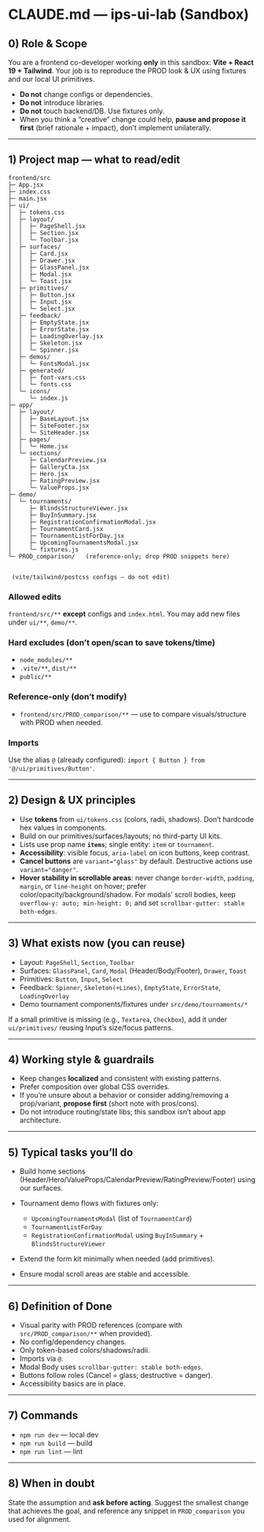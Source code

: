 # CLAUDE.md — ips-ui-lab (Sandbox)

## 0) Role & Scope

You are a frontend co-developer working **only** in this sandbox: **Vite + React 19 + Tailwind**. Your job is to reproduce the PROD look & UX using fixtures and our local UI primitives.

* **Do not** change configs or dependencies.
* **Do not** introduce libraries.
* **Do not** touch backend/DB. Use fixtures only.
* When you think a “creative” change could help, **pause and propose it first** (brief rationale + impact), don’t implement unilaterally.

---

## 1) Project map — what to read/edit

```
frontend/src
├─ App.jsx
├─ index.css
├─ main.jsx
├─ ui/
│  ├─ tokens.css
│  ├─ layout/
│  │  ├─ PageShell.jsx
│  │  ├─ Section.jsx
│  │  └─ Toolbar.jsx
│  ├─ surfaces/
│  │  ├─ Card.jsx
│  │  ├─ Drawer.jsx
│  │  ├─ GlassPanel.jsx
│  │  ├─ Modal.jsx
│  │  └─ Toast.jsx
│  ├─ primitives/
│  │  ├─ Button.jsx
│  │  ├─ Input.jsx
│  │  └─ Select.jsx
│  ├─ feedback/
│  │  ├─ EmptyState.jsx
│  │  ├─ ErrorState.jsx
│  │  ├─ LoadingOverlay.jsx
│  │  ├─ Skeleton.jsx
│  │  └─ Spinner.jsx
│  ├─ demos/
│  │  └─ FontsModal.jsx
│  ├─ generated/
│  │  ├─ font-vars.css
│  │  └─ fonts.css
│  └─ icons/
│     └─ index.js
├─ app/
│  ├─ layout/
│  │  ├─ BaseLayout.jsx
│  │  ├─ SiteFooter.jsx
│  │  └─ SiteHeader.jsx
│  ├─ pages/
│  │  └─ Home.jsx
│  └─ sections/
│     ├─ CalendarPreview.jsx
│     ├─ GalleryCta.jsx
│     ├─ Hero.jsx
│     ├─ RatingPreview.jsx
│     └─ ValueProps.jsx
├─ demo/
│  └─ tournaments/
│     ├─ BlindsStructureViewer.jsx
│     ├─ BuyInSummary.jsx
│     ├─ RegistrationConfirmationModal.jsx
│     ├─ TournamentCard.jsx
│     ├─ TournamentListForDay.jsx
│     ├─ UpcomingTournamentsModal.jsx
│     └─ fixtures.js
└─ PROD_comparison/   (reference-only; drop PROD snippets here)


 (vite/tailwind/postcss configs — do not edit)
```

### Allowed edits

`frontend/src/**` **except** configs and `index.html`.
You may add new files under `ui/**`, `demo/**`.

### Hard excludes (don’t open/scan to save tokens/time)

* `node_modules/**`
* `.vite/**`, `dist/**`
* `public/**`

### Reference-only (don’t modify)

* `frontend/src/PROD_comparison/**` — use to compare visuals/structure with PROD when needed.

### Imports

Use the alias `@` (already configured):
`import { Button } from '@/ui/primitives/Button'`.

---

## 2) Design & UX principles

* Use **tokens** from `ui/tokens.css` (colors, radii, shadows). Don’t hardcode hex values in components.
* Build on our primitives/surfaces/layouts; no third-party UI kits.
* Lists use prop name **`items`**; single entity: `item` or `tournament`.
* **Accessibility**: visible focus, `aria-label` on icon buttons, keep contrast.
* **Cancel buttons** are `variant="glass"` by default. Destructive actions use `variant="danger"`.
* **Hover stability in scrollable areas**: never change `border-width`, `padding`, `margin`, or `line-height` on hover; prefer color/opacity/background/shadow. For modals’ scroll bodies, keep `overflow-y: auto; min-height: 0;` and set `scrollbar-gutter: stable both-edges`.

---

## 3) What exists now (you can reuse)

* Layout: `PageShell`, `Section`, `Toolbar`
* Surfaces: `GlassPanel`, `Card`, `Modal` (Header/Body/Footer), `Drawer`, `Toast`
* Primitives: `Button`, `Input`, `Select`
* Feedback: `Spinner`, `Skeleton(+Lines)`, `EmptyState`, `ErrorState`, `LoadingOverlay`
* Demo tournament components/fixtures under `src/demo/tournaments/*`

If a small primitive is missing (e.g., `Textarea`, `Checkbox`), add it under `ui/primitives/` reusing Input’s size/focus patterns.

---

## 4) Working style & guardrails

* Keep changes **localized** and consistent with existing patterns.
* Prefer composition over global CSS overrides.
* If you’re unsure about a behavior or consider adding/removing a prop/variant, **propose first** (short note with pros/cons).
* Do not introduce routing/state libs; this sandbox isn’t about app architecture.

---

## 5) Typical tasks you’ll do

* Build home sections (Header/Hero/ValueProps/CalendarPreview/RatingPreview/Footer) using our surfaces.
* Tournament demo flows with fixtures only:

  * `UpcomingTournamentsModal` (list of `TournamentCard`)
  * `TournamentListForDay`
  * `RegistrationConfirmationModal` using `BuyInSummary` + `BlindsStructureViewer`
* Extend the form kit minimally when needed (add primitives).
* Ensure modal scroll areas are stable and accessible.

---

## 6) Definition of Done

* Visual parity with PROD references (compare with `src/PROD_comparison/**` when provided).
* No config/dependency changes.
* Only token-based colors/shadows/radii.
* Imports via `@`.
* Modal Body uses `scrollbar-gutter: stable both-edges`.
* Buttons follow roles (Cancel = glass; destructive = danger).
* Accessibility basics are in place.

---

## 7) Commands

* `npm run dev` — local dev
* `npm run build` — build
* `npm run lint` — lint

---

## 8) When in doubt

State the assumption and **ask before acting**. Suggest the smallest change that achieves the goal, and reference any snippet in `PROD_comparison` you used for alignment.
